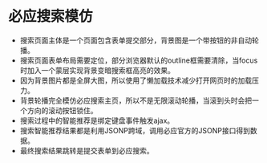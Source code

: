 # 必应搜索模仿
* 搜索页面主体是一个页面包含表单提交部分，背景图是一个带按钮的非自动轮播。
* 搜索页面表单布局需要定位，部分浏览器默认的outline框需要清除，当focus时加入一个蒙层实现背景变暗搜索框高亮的效果。
* 因为背景图片都是全屏大图，所以使用了懒加载技术减少打开网页时的加载压力。
* 背景轮播完全模仿必应搜索主页，所以不是无限滚动轮播，当滚到头时会把一个方向的滚动按钮锁住。
* 搜索过程中的智能推荐是绑定键盘事件触发ajax。
* 搜索智能推荐结果都是利用JSONP跨域，调用必应官方的JSONP接口得到数据。
* 最终搜索结果跳转是提交表单到必应搜索。
